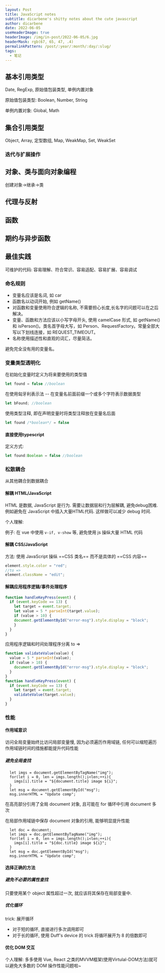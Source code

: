 ```yaml
---
layout: Post
title: JavaScript notes
subtitle: dicarbene's shitty notes about the cute javascript
author: dicarbene
date: 2022-06-05
useHeaderImage: true
headerImage: /img/in-post/2022-06-05/6.jpg
headerMask: rgb(67, 65, 47, .4)
permalinkPattern: /post/:year/:month/:day/:slug/
tags:
  - 笔记
---
```

<!-- more -->

## 基本引用类型
Date, RegExp, 原始值包装类型, 单例内置对象

原始值包装类型: Boolean, Number, String

单例内置对象: Global, Math

## 集合引用类型

Object, Array, 定型数组, Map, WeakMap, Set, WeakSet

### 迭代与扩展操作

## 对象、类与面向对象编程
创建对象->继承->类

## 代理与反射

## 函数

## 期约与异步函数 

## 最佳实践
可维护的代码: 容易理解、符合常识、容易适配、容易扩展、容易调试
### 命名规则
- 变量名应该是名词, 如 car
- 函数名以动词开始, 例如 getName()
- 对函数和变量使用符合逻辑的名称, 不需要担心长度,长名字的问题可以在之后解决。
- 变量、函数和方法应该以小写字母开头, 使用 camelCase 形式, 如 getName() 和 isPerson()。类名首字母大写，如 Person、RequestFactory。常量全部大写以下划线连接，如 REQUEST_TIMEOUT。
- 名称使用描述性和直观的词汇，尽量简洁。

避免完全没有用的变量名。

### 变量类型透明化

在初始化变量时定义为将来要使用的类型值 
```js
let found = false //boolean
```
在使用匈牙利表示法 -- 在变量名前面前缀一个或多个字符表示数据类型
```js
let bFound; //boolean
```
使用类型注释, 即在声明变量时将类型注释放在变量名后面
```js
let found /*boolean*/ = false
```
#### 直接使用typescript
定义方式: 
```ts
let found:Boolean = false //boolean
```

### 松散耦合
从其他耦合到数据耦合
#### 解耦 HTML/JavaScript
HTML 是数据, JavaScript 是行为. 需要让数据层和行为层解耦, 避免debug困难. 
例如避免在 JavaScript 中插入大量HTML代码. 这样做可以减少 debug 时间.

个人理解: 

例子: 在 vue 中使用 `v-if, v-show` 等, 避免使用 js 操纵大量 HTML 代码


#### 解耦 CSS/JavaScript
方法: 使用 JavaScript 操纵 ==CSS 类名== 而不是具体的 ==CSS 内容==
```js
element.style.color = "red";
//to =>
element.className = "edit";
```
#### 解耦应用程序逻辑/事件处理程序
```js
function handleKeyPress(event) {
  if (event.keyCode == 13) {
    let target = event.target;
    let value = 5 * parseInt(target.value);
    if (value > 10) {
    document.getElementById("error-msg").style.display = "block";
    }
  }
}
```

应用程序逻辑和时间处理程序分离 to =>

```js
function validateValue(value) {
  value = 5 * parseInt(value);
  if (value > 10) {
    document.getElementById("error-msg").style.display = "block";
  }
}
function handleKeyPress(event) {
  if (event.keyCode == 13) {
    let target = event.target;
    validateValue(target.value);
  }
}
```

### 性能

#### 作用域意识
访问全局变量始终比访问局部变量慢, 因为必须遍历作用域链, 任何可以缩短遍历作用域链时间的措施都能提升代码性能
##### 避免全局查找
```js{1,3,5}
  let imgs = document.getElementByTagName("img");
  for(let i = 0, len = imgs.length();i<len;++i){
    imgs[i].title = "${document.title} image ${i}";
  }
  let msg = document.getElementById("msg");
  msg.innerHTML = "Update comp";
```
在高亮部分引用了全局 document 对象, 且可能在 for 循环中引用 document 多次

在局部作用域链中保存 document 对象的引用, 能够明显提升性能

```js{1}
  let doc = document;
  let imgs = doc.getElementByTagName("img");
  for(let i = 0, len = imgs.length();i<len;++i){
    imgs[i].title = "${doc.title} image ${i}";
  }
  let msg = doc.getElementById("msg");
  msg.innerHTML = "Update comp";
```

#### 选择正确的方法

##### 避免不必要的属性查找

只要使用某个 object 属性超过一次, 就应该将其保存在局部变量中. 

##### 优化循环

trick: 展开循环
- 对于短的循环, 直接进行多次调用即可
- 对于长的循环, 使用 Duff's device 的 trick 将循环展开为 8 的倍数即可

#### 优化 DOM 交互

个人理解: 多多使用 Vue, React 之类的MVVM框架(使用Virtulal-DOM方法)就可以避免大多数的 DOM 操作性能问题啦~

